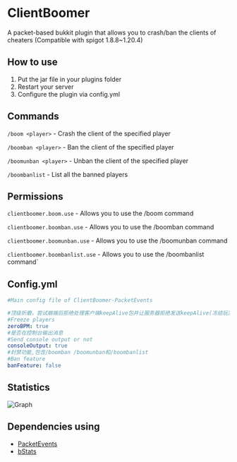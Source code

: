# ClientBoomer
A packet-based bukkit plugin that allows you to crash/ban the clients of cheaters
(Compatible with spigot 1.8.8~1.20.4)
## How to use
1. Put the jar file in your plugins folder
2. Restart your server
3. Configure the plugin via config.yml

## Commands

`/boom <player>` - Crash the client of the specified player

`/boomban <player>` - Ban the client of the specified player

`/boomunban <player>` - Unban the client of the specified player

`/boombanlist` - List all the banned players


## Permissions

`clientboomer.boom.use` - Allows you to use the /boom command

`clientboomer.boomban.use` - Allows you to use the /boomban command

`clientboomer.boomunban.use` - Allows you to use the /boomunban command

`clientboomer.boombanlist.use` - Allows you to use the /boombanlist command`

## Config.yml
```yaml
#Main config file of ClientBoomer-PacketEvents

#顶级折磨，尝试崩端后拒绝处理客户端keepAlive包并让服务器拒绝发送keepAlive(冻结玩家活动)
#Freeze players
zeroBPM: true
#是否在控制台输出消息
#Send console output or not
consoleOutput: true
#封禁功能,包含/boomban /boomunban和/boombanlist
#Ban feature
banFeature: false
```
## Statistics
![Graph](https://bstats.org/signatures/bukkit/ClientBoomer.svg)
## Dependencies using
- [PacketEvents](https://github.com/retrooper/packetevents)
- [bStats](https://bstats.org/)
